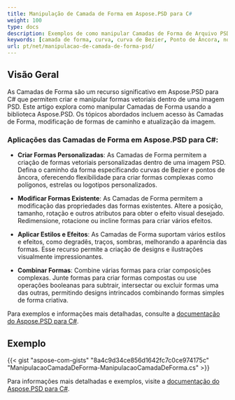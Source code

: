 ```yaml
---
title: Manipulação de Camada de Forma em Aspose.PSD para C#
weight: 100
type: docs
description: Exemplos de como manipular Camadas de Forma de Arquivo PSD
keywords: [camada de forma, curva, curva de Bezier, Ponto de Âncora, nós de Bezier, API psd, C#, csharp, exemplo de código]
url: pt/net/manipulacao-de-camada-de-forma-psd/
---
```


## Visão Geral
As Camadas de Forma são um recurso significativo em Aspose.PSD para C# que permitem criar e manipular formas vetoriais dentro de uma imagem PSD. Este artigo explora como manipular Camadas de Forma usando a biblioteca Aspose.PSD. Os tópicos abordados incluem acesso às Camadas de Forma, modificação de formas de caminho e atualização da imagem.

### Aplicações das Camadas de Forma em Aspose.PSD para C#:

- **Criar Formas Personalizadas**: As Camadas de Forma permitem a criação de formas vetoriais personalizadas dentro de uma imagem PSD. Defina o caminho da forma especificando curvas de Bezier e pontos de âncora, oferecendo flexibilidade para criar formas complexas como polígonos, estrelas ou logotipos personalizados.
  
- **Modificar Formas Existente**: As Camadas de Forma permitem a modificação das propriedades das formas existentes. Altere a posição, tamanho, rotação e outros atributos para obter o efeito visual desejado. Redimensione, rotacione ou incline formas para criar vários efeitos.
  
- **Aplicar Estilos e Efeitos**: As Camadas de Forma suportam vários estilos e efeitos, como degradês, traços, sombras, melhorando a aparência das formas. Esse recurso permite a criação de designs e ilustrações visualmente impressionantes.
  
- **Combinar Formas**: Combine várias formas para criar composições complexas. Junte formas para criar formas compostas ou use operações booleanas para subtrair, intersectar ou excluir formas uma das outras, permitindo designs intrincados combinando formas simples de forma criativa.

Para exemplos e informações mais detalhadas, consulte a [documentação do Aspose.PSD para C#](https://docs.aspose.com/psd/net/).

## Exemplo

{{< gist "aspose-com-gists" "8a4c9d34ce856d1642fc7c0ce974175c" "ManipulacaoCamadaDeForma-ManipulacaoCamadaDeForma.cs" >}}

Para informações mais detalhadas e exemplos, visite a [documentação do Aspose.PSD para C#](https://docs.aspose.com/psd/net/).

